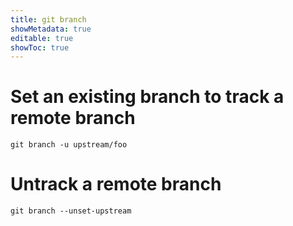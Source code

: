 ```yaml
---
title: git branch
showMetadata: true
editable: true
showToc: true
---
```



# Set an existing branch to track a remote branch
```
git branch -u upstream/foo
```
# Untrack a remote branch
```
git branch --unset-upstream
```
